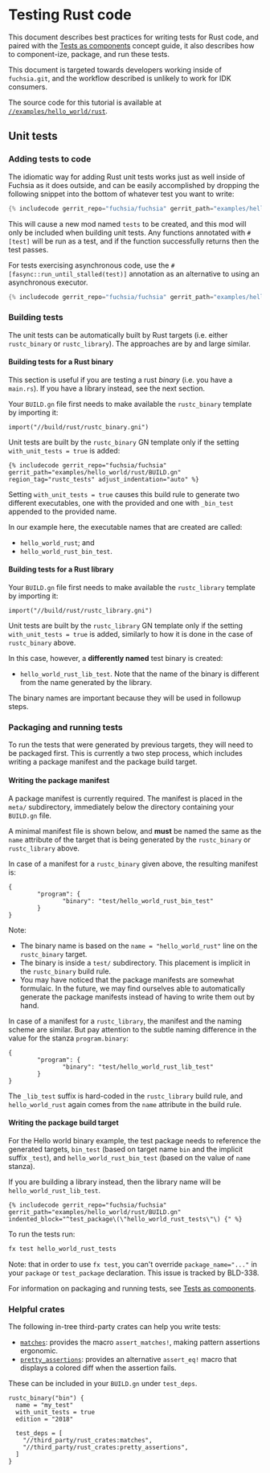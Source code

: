 # Testing Rust code

This document describes best practices for writing tests for Rust code, and
paired with the [Tests as components][component_tests] concept guide, it
also describes how to component-ize, package, and run these tests.

This document is targeted towards developers working inside of `fuchsia.git`,
and the workflow described is unlikely to work for IDK consumers.

The source code for this tutorial is available at
[`//examples/hello_world/rust`][example-src].

## Unit tests

### Adding tests to code

The idiomatic way for adding Rust unit tests works just as well inside of
Fuchsia as it does outside, and can be easily accomplished by dropping the
following snippet into the bottom of whatever test you want to write:

```rust
{% includecode gerrit_repo="fuchsia/fuchsia" gerrit_path="examples/hello_world/rust/src/main.rs" region_tag="test_mod" adjust_indentation="auto" %}
```

This will cause a new mod named `tests` to be created, and this mod will only be
included when building unit tests. Any functions annotated with `#[test]` will
be run as a test, and if the function successfully returns then the test passes.

For tests exercising asynchronous code, use the
`#[fasync::run_until_stalled(test)]` annotation as an alternative to
using an asynchronous executor.

```rust
{% includecode gerrit_repo="fuchsia/fuchsia" gerrit_path="examples/hello_world/rust/src/main.rs" region_tag="async_test" adjust_indentation="auto" %}
```

### Building tests

The unit tests can be automatically built by Rust targets (i.e. either
`rustc_binary` or `rustc_library`).  The approaches are by and large similar.

#### Building tests for a Rust binary

This section is useful if you are testing a rust *binary* (i.e. you have a
`main.rs`). If you have a library instead, see the next section.

Your `BUILD.gn` file first needs to make available the `rustc_binary` template
by importing it:

```gn
import("//build/rust/rustc_binary.gni")
```

Unit tests are built by the `rustc_binary` GN template only if the setting
`with_unit_tests = true` is added:

```gn
{% includecode gerrit_repo="fuchsia/fuchsia" gerrit_path="examples/hello_world/rust/BUILD.gn" region_tag="rustc_tests" adjust_indentation="auto" %}
```

Setting `with_unit_tests = true` causes this build rule to generate two
different executables, one with the provided and one with `_bin_test` appended
to the provided name.

In our example here, the executable names that are created are called:

* `hello_world_rust`; and
* `hello_world_rust_bin_test`.

#### Building tests for a Rust library

Your `BUILD.gn` file first needs to make available the `rustc_library` template
by importing it:

```gn
import("//build/rust/rustc_library.gni")
```

Unit tests are built by the `rustc_library` GN template only if the setting
`with_unit_tests = true` is added, similarly to how it is done in the case
of `rustc_binary` above.

In this case, however, a **differently named** test binary is created:

* `hello_world_rust_lib_test`.  Note that the name of the binary is different
  from the name generated by the library.

The binary names are important because they will be used in followup steps.

### Packaging and running tests

To run the tests that were generated by previous targets, they will need to be
packaged first.  This is currently a two step process, which includes writing
a package manifest and the package build target.

#### Writing the package manifest

A package manifest is currently required.  The manifest is placed in the
`meta/` subdirectory, immediately below the directory containing your `BUILD.gn`
file.

A minimal manifest file is shown below, and **must** be named the same as the
`name` attribute of the target that is being generated by the `rustc_binary` or
`rustc_library` above.

In case of a manifest for a `rustc_binary` given above, the resulting manifest
is:

```cmx
{
        "program": {
               "binary": "test/hello_world_rust_bin_test"
        }
}
```

Note:

* The binary name is based on the `name = "hello_world_rust"` line on the
  `rustc_binary` target.
* The binary is inside a `test/` subdirectory.  This placement is implicit in the
  `rustc_binary` build rule.
* You may have noticed that the package manifests are somewhat formulaic.
  In the future, we may find ourselves able to automatically generate the
  package manifests instead of having to write them out by hand.

In case of a manifest for a `rustc_library`, the manifest and the naming scheme
are similar.  But pay attention to the subtle naming difference in the value
for the stanza `program.binary`:

```cmx
{
        "program": {
               "binary": "test/hello_world_rust_lib_test"
        }
}
```

The `_lib_test` suffix is hard-coded in the `rustc_library` build rule, and
`hello_world_rust` again comes from the `name` attribute in the build rule.

#### Writing the package build target

For the Hello world binary example, the test package needs to reference the
generated targets, `bin_test` (based on target name `bin` and the implicit
suffix `_test`), and `hello_world_rust_bin_test` (based on the value of `name`
stanza).

If you are building a library instead,
then the library name will be `hello_world_rust_lib_test`.

```gn
{% includecode gerrit_repo="fuchsia/fuchsia" gerrit_path="examples/hello_world/rust/BUILD.gn" indented_block="^test_package\(\"hello_world_rust_tests\"\) {" %}
```

To run the tests run:

```sh
fx test hello_world_rust_tests
```

Note: that in order to use `fx test`, you can't override
`package_name="..."` in your `package`  or `test_package` declaration. This
issue is tracked by BLD-338.


For information on packaging and running tests, see
[Tests as components][component_tests].

### Helpful crates

The following in-tree third-party crates can help you write tests:

* [`matches`]: provides the macro `assert_matches!`, making pattern assertions ergonomic.
* [`pretty_assertions`]: provides an alternative `assert_eq!` macro that displays a colored diff
  when the assertion fails.

These can be included in your `BUILD.gn` under `test_deps`.

```gn
rustc_binary("bin") {
  name = "my_test"
  with_unit_tests = true
  edition = "2018"

  test_deps = [
    "//third_party/rust_crates:matches",
    "//third_party/rust_crates:pretty_assertions",
  ]
}
```

[component_tests]:/docs/concepts/testing/tests_as_components.md
[example-src]: /examples/hello_world/rust
[`matches`]: https://fuchsia-docs.firebaseapp.com/rust/matches/index.html
[`pretty_assertions`]: https://fuchsia-docs.firebaseapp.com/rust/pretty_assertions/index.html
